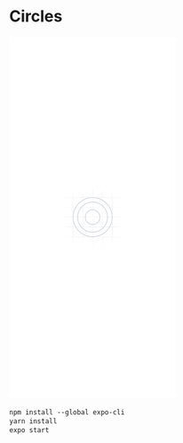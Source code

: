 # Circles

<img width="300" alt="Circles" src="https://raw.githubusercontent.com/jeffrey-dot-li/Circles/master/assets/splash.png">

```console
npm install --global expo-cli
yarn install
expo start
```